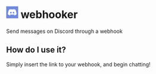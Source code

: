# <img src="./avatarless.png" width=32> webhooker
Send messages on Discord through a webhook
## How do I use it?
Simply insert the link to your webhook, and begin chatting!
